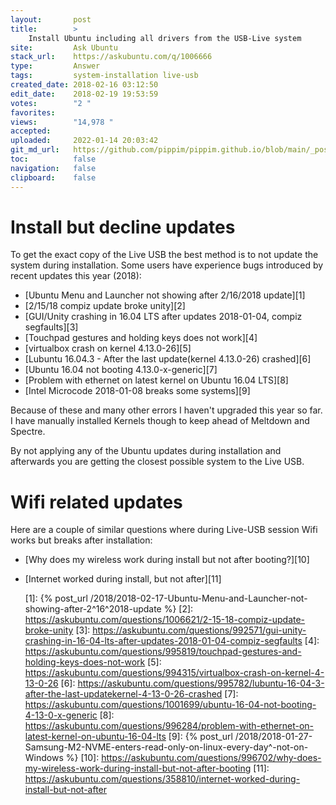 ```yaml
---
layout:       post
title:        >
    Install Ubuntu including all drivers from the USB-Live system
site:         Ask Ubuntu
stack_url:    https://askubuntu.com/q/1006666
type:         Answer
tags:         system-installation live-usb
created_date: 2018-02-16 03:12:50
edit_date:    2018-02-19 19:53:59
votes:        "2 "
favorites:    
views:        "14,978 "
accepted:     
uploaded:     2022-01-14 20:03:42
git_md_url:   https://github.com/pippim/pippim.github.io/blob/main/_posts/2018/2018-02-16-Install-Ubuntu-including-all-drivers-from-the-USB-Live-system.md
toc:          false
navigation:   false
clipboard:    false
---
```


# Install but decline updates

To get the exact copy of the Live USB the best method is to not update the system during installation. Some users have experience bugs introduced by recent updates this year (2018):

- [Ubuntu Menu and Launcher not showing after 2/16/2018 update][1]
- [2/15/18 compiz update broke unity][2]
- [GUI/Unity crashing in 16.04 LTS after updates 2018-01-04, compiz segfaults][3]
- [Touchpad gestures and holding keys does not work][4]
- [virtualbox crash on kernel 4.13.0-26][5]
- [Lubuntu 16.04.3 - After the last update(kernel 4.13.0-26) crashed][6]
- [Ubuntu 16.04 not booting 4.13.0-x-generic][7]
- [Problem with ethernet on latest kernel on Ubuntu 16.04 LTS][8]
- [Intel Microcode 2018-01-08 breaks some systems][9]

Because of these and many other errors I haven't upgraded this year so far. I have manually installed Kernels though to keep ahead of Meltdown and Spectre.

By not applying any of the Ubuntu updates during installation and afterwards you are getting the closest possible system to the Live USB.

# Wifi related updates

Here are a couple of similar questions where during Live-USB session Wifi works but breaks after installation:

- [Why does my wireless work during install but not after booting?][10]
- [Internet worked during install, but not after][11]


  [1]: {% post_url /2018/2018-02-17-Ubuntu-Menu-and-Launcher-not-showing-after-2^16^2018-update %}
  [2]: https://askubuntu.com/questions/1006621/2-15-18-compiz-update-broke-unity
  [3]: https://askubuntu.com/questions/992571/gui-unity-crashing-in-16-04-lts-after-updates-2018-01-04-compiz-segfaults
  [4]: https://askubuntu.com/questions/995819/touchpad-gestures-and-holding-keys-does-not-work
  [5]: https://askubuntu.com/questions/994315/virtualbox-crash-on-kernel-4-13-0-26
  [6]: https://askubuntu.com/questions/995782/lubuntu-16-04-3-after-the-last-updatekernel-4-13-0-26-crashed
  [7]: https://askubuntu.com/questions/1001699/ubuntu-16-04-not-booting-4-13-0-x-generic
  [8]: https://askubuntu.com/questions/996284/problem-with-ethernet-on-latest-kernel-on-ubuntu-16-04-lts
  [9]: {% post_url /2018/2018-01-27-Samsung-M2-NVME-enters-read-only-on-linux-every-day^-not-on-Windows %}
  [10]: https://askubuntu.com/questions/996702/why-does-my-wireless-work-during-install-but-not-after-booting
  [11]: https://askubuntu.com/questions/358810/internet-worked-during-install-but-not-after
